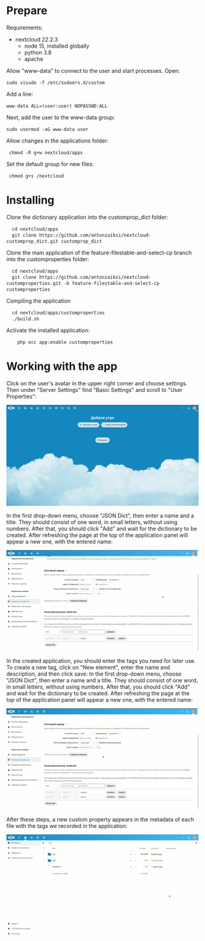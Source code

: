 # Prepare

Requirements:
- nextcloud 22.2.3
    - node 15, installed globally
    - python 3.8
    - apache

Allow "www-data" to connect to the user and start processes. Open:

    sudo visudo -f /etc/sudoers.d/custom
    
Add a line:
  
    www-data ALL=(user:user) NOPASSWD:ALL  
     
 Next, add the user to the www-data group:
 
    sudo usermod -aG www-data user
    
 Allow changes in the applications folder:
 
     chmod -R g+w nextcloud/apps
     
 Set the default group for new files:
 
     chmod g+s /nextcloud   
     
# Installing

Clone the dictionary application into the customprop_dict folder: 
      
      cd nextcloud/apps
      git clone https://github.com/antonioiksi/nextcloud-customprop_dict.git customprop_dict
      
Clone the main application of the feature-filestable-and-select-cp branch into the customproperties folder: 
  
      cd nextcloud/apps
      git clone https://github.com/antonioiksi/nextcloud-customproperties.git -b feature-filestable-and-select-cp customproperties
      
Compiling the application
   
      cd nextcloud/apps/customproperties
      ./build.sh
  
Activate the installed application:
    
        php occ app:enable customproperties
        
# Working with the app

Click on the user's avatar in the upper right corner and choose settings. Then under "Server Settings" find "Basic Settings" and scroll to "User Properties":

<img src=".readme/1.gif">

In the first drop-down menu, choose "JSON Dict", then enter a name and a title. They should consist of one word, in small letters, without using numbers. After that, you should click "Add" and wait for the dictionary to be created. After refreshing the page at the top of the application panel will appear a new one, with the entered name:

<img src=".readme/2.gif">


In the created application, you should enter the tags you need for later use. To create a new tag, click on "New element", enter the name and description, and then click save:
In the first drop-down menu, choose "JSON Dict", then enter a name and a title. They should consist of one word, in small letters, without using numbers. After that, you should click "Add" and wait for the dictionary to be created. After refreshing the page at the top of the application panel will appear a new one, with the entered name:


<img src=".readme/3.gif">

After these steps, a new custom property appears in the metadata of each file with the tags we recorded in the application:

<img src=".readme/4.gif">
